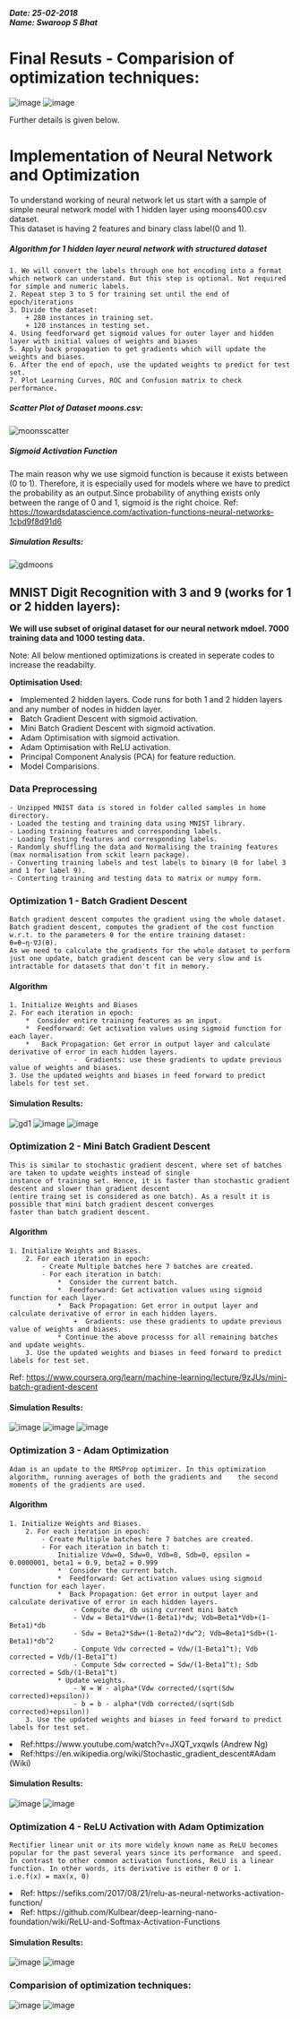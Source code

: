 <b><i>Date: 25-02-2018</i></b>   
<b><i>Name: Swaroop S Bhat</i></b>

# Final Resuts - Comparision of optimization techniques:

![image](https://user-images.githubusercontent.com/32418025/41793570-763be310-7654-11e8-8a76-f3f5c751e319.png)
![image](https://user-images.githubusercontent.com/32418025/41793545-615c4f02-7654-11e8-809d-a9ff46ecabbc.png)

Further details is given below.

# Implementation of Neural Network and Optimization

To understand working of neural network let us start with a sample of simple neural network model with 1 hidden layer using moons400.csv dataset.  
This dataset is having 2 features and binary class label(0 and 1).

##### Algorithm for 1 hidden layer neural network with structured dataset

    1. We will convert the labels through one hot encoding into a format which network can understand. But this step is optional. Not required for simple and numeric labels.
    2. Repeat step 3 to 5 for training set until the end of epoch/iterations
    3. Divide the dataset:
        + 280 instances in training set.
        + 120 instances in testing set.
    4. Using feedforward get sigmoid values for outer layer and hidden layer with initial values of weights and biases
    5. Apply back propagation to get gradients which will update the weights and biases.
    6. After the end of epoch, use the updated weights to predict for test set.
    7. Plot Learning Curves, ROC and Confusion matrix to check performance.

##### Scatter Plot of Dataset moons.csv:

![moonsscatter](https://user-images.githubusercontent.com/32418025/41792836-1cfe46be-7652-11e8-80e3-580edf309af4.png)

##### Sigmoid Activation Function

The main reason why we use sigmoid function is because it exists between (0 to 1). Therefore, it is especially used for models where we have to predict the probability as an output.Since probability of anything exists only between the range of 0 and 1, sigmoid is the right choice.
Ref: https://towardsdatascience.com/activation-functions-neural-networks-1cbd9f8d91d6

##### Simulation Results:

![gdmoons](https://user-images.githubusercontent.com/32418025/41792947-760521b0-7652-11e8-86c5-0c0fd386b6be.png)


## MNIST Digit Recognition with 3 and 9 (works for 1 or 2 hidden layers):

<b>We will use subset of original dataset for our neural network mdoel. 7000 training data and 1000 testing data.</b>

Note: All below mentioned optimizations is created in seperate codes to increase the readabilty.
  
<b>Optimisation Used:</b>
<li>Implemented 2 hidden layers. Code runs for both 1 and 2 hidden layers and any number of nodes in hidden layer.</li>
<li>Batch Gradient Descent with sigmoid activation.</li>
<li>Mini Batch Gradient Descent with sigmoid activation.</li>
<li>Adam Optimisation with sigmoid activation.</li>
<li>Adam Optimisation with ReLU activation.</li>
<li>Principal Component Analysis (PCA) for feature reduction.</li>
<li>Model Comparisions.</li>

### Data Preprocessing
    - Unzipped MNIST data is stored in folder called samples in home directory.
    - Loaded the testing and training data using MNIST library.
    - Laoding training features and corresponding labels.
    - Loading Testing features and corresponding labels.
    - Randomly shuffling the data and Normalising the training features (max normalisation from sckit learn package).
    - Converting training labels and test labels to binary (0 for label 3 and 1 for label 9).
    - Conterting training and testing data to matrix or numpy form.

### Optimization 1 - Batch Gradient Descent

    Batch gradient descent computes the gradient using the whole dataset. 
    Batch gradient descent, computes the gradient of the cost function w.r.t. to the parameters θ for the entire training dataset:
    θ=θ−η⋅∇J(θ).
    As we need to calculate the gradients for the whole dataset to perform just one update, batch gradient descent can be very slow and is intractable for datasets that don't fit in memory.    
    
#### Algorithm
    1. Initialize Weights and Biases
    2. For each iteration in epoch:
        *  Consider entire training features as an input. 
        *  Feedforward: Get activation values using sigmoid function for each layer.
        *   Back Propagation: Get error in output layer and calculate derivative of error in each hidden layers.
                    -  Gradients: use these gradients to update previous value of weights and biases.
    3. Use the updated weights and biases in feed forward to predict labels for test set. 
    
#### Simulation Results:

![gd1](https://user-images.githubusercontent.com/32418025/41793060-ded163ca-7652-11e8-8468-79bd83643d14.png)
![image](https://user-images.githubusercontent.com/32418025/41793092-f8963d62-7652-11e8-8278-3f0c516186be.png)
![image](https://user-images.githubusercontent.com/32418025/41793168-25e58976-7653-11e8-8e02-6fed88dec14e.png)


### Optimization 2 - Mini Batch Gradient Descent
    This is similar to stochastic gradient descent, where set of batches are taken to update weights instead of single 
    instance of training set. Hence, it is faster than stochastic gradient descent and slower than gradient descent 
    (entire traing set is considered as one batch). As a result it is possible that mini batch gradient descent converges 
    faster than batch gradient descent.
    
    

#### Algorithm
    1. Initialize Weights and Biases.
        2. For each iteration in epoch:
            - Create Multiple batches here 7 batches are created.
            - For each iteration in batch:
                *  Consider the current batch. 
                *  Feedforward: Get activation values using sigmoid function for each layer.
                *  Back Propagation: Get error in output layer and calculate derivative of error in each hidden layers.
                    +  Gradients: use these gradients to update previous value of weights and biases.
                * Continue the above processs for all remaining batches and update weights.
        3. Use the updated weights and biases in feed forward to predict labels for test set. 

Ref: https://www.coursera.org/learn/machine-learning/lecture/9zJUs/mini-batch-gradient-descent

#### Simulation Results:

![image](https://user-images.githubusercontent.com/32418025/41793223-57368c5a-7653-11e8-90d2-8371a6c22c37.png)
![image](https://user-images.githubusercontent.com/32418025/41793274-766bcef0-7653-11e8-813b-14c3f626d3c7.png)
![image](https://user-images.githubusercontent.com/32418025/41793315-89b53afa-7653-11e8-9034-5dd5b82e88d2.png)


### Optimization 3 - Adam Optimization
    Adam is an update to the RMSProp optimizer. In this optimization algorithm, running averages of both the gradients and    the second moments of the gradients are used.
    
#### Algorithm
    1. Initialize Weights and Biases.
        2. For each iteration in epoch:
            - Create Multiple batches here 7 batches are created.
            - For each iteration in batch t:
                Initialize Vdw=0, Sdw=0, Vdb=0, Sdb=0, epsilon = 0.0000001, beta1 = 0.9, beta2 = 0.999
                *  Consider the current batch. 
                *  Feedforward: Get activation values using sigmoid function for each layer.
                *  Back Propagation: Get error in output layer and calculate derivative of error in each hidden layers.
                    - Compute dw, db using current mini batch
                    - Vdw = Beta1*Vdw+(1-Beta1)*dw; Vdb=Beta1*Vdb+(1-Beta1)*db
                    - Sdw = Beta2*Sdw+(1-Beta2)*dw^2; Vdb=Beta1*Sdb+(1-Beta1)*db^2
                    - Compute Vdw corrected = Vdw/(1-Beta1^t); Vdb corrected = Vdb/(1-Beta1^t)
                    - Compute Sdw corrected = Sdw/(1-Beta1^t); Sdb corrected = Sdb/(1-Beta1^t)
                * Update weights.
                    - W = W - alpha*(Vdw corrected/(sqrt(Sdw corrected)+epsilon))
                    - b = b - alpha*(Vdb corrected/(sqrt(Sdb corrected)+epsilon))
        3. Use the updated weights and biases in feed forward to predict labels for test set. 
   
<li>Ref:https://www.youtube.com/watch?v=JXQT_vxqwIs (Andrew Ng)</li>
<li>Ref:https://en.wikipedia.org/wiki/Stochastic_gradient_descent#Adam (Wiki) </li>

#### Simulation Results:

![image](https://user-images.githubusercontent.com/32418025/41793396-cc77443c-7653-11e8-86bb-3afac23d5564.png)
![image](https://user-images.githubusercontent.com/32418025/41793419-e39ecf7c-7653-11e8-8222-e59a1072fc85.png)


### Optimization 4 - ReLU Activation with Adam Optimization
    Rectifier linear unit or its more widely known name as ReLU becomes popular for the past several years since its performance  and speed. In contrast to other common activation functions, ReLU is a linear function. In other words, its derivative is either 0 or 1.
    i.e.f(x) = max(x, 0)
    
<li>Ref: https://sefiks.com/2017/08/21/relu-as-neural-networks-activation-function/ </li>
<li>Ref: https://github.com/Kulbear/deep-learning-nano-foundation/wiki/ReLU-and-Softmax-Activation-Functions </li>

#### Simulation Results:

![image](https://user-images.githubusercontent.com/32418025/41793471-18fb661c-7654-11e8-8014-745c4f286a84.png)
![image](https://user-images.githubusercontent.com/32418025/41793495-33d372e0-7654-11e8-95f7-95202f078d10.png)


### Comparision of optimization techniques:

![image](https://user-images.githubusercontent.com/32418025/41793545-615c4f02-7654-11e8-809d-a9ff46ecabbc.png)
![image](https://user-images.githubusercontent.com/32418025/41793570-763be310-7654-11e8-8a76-f3f5c751e319.png)


    
